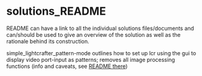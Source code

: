 # solutions_README

README can have a link to all the individual solutions files/documents and can/should be used to give an overview of the solution as well as the rationale behind its construction.

simple_lightcrafter_pattern-mode
outlines how to set up lcr using the gui to display video port-input as patterns; removes all image processing functions (info and caveats, see [README there](simple_lightcrafter_pattern-mode/README.md))
